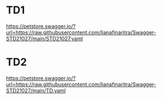 # TD1
https://petstore.swagger.io/?url=https://raw.githubusercontent.com/lianafinaritra/Swagger-STD21027/main/STD21027.yaml

# TD2
https://petstore.swagger.io/?url=https://raw.githubusercontent.com/lianafinaritra/Swagger-STD21027/main/TD.yaml
